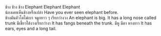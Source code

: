 ช้าง ช้าง ช้าง Elephant Elephant Elephant  
น้องเคยเห็นช้างหรือเปล่า Have you ever seen elephant before.  
ช้างมันตัวโตไม่เบา จมูกยาว ๆ เรียกว่างวง An elephant is big. It has a long nose called trunk
มีเขี้ยวใต้งวงเรียกว่างา It has fangs beneath the trunk.
มีหู มีตา หางยาว It has ears, eyes and a long tail.
